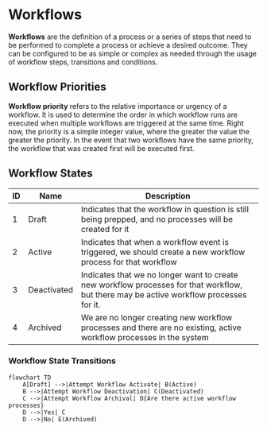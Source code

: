 # Workflows

**Workflows** are the definition of a process or a series of steps that need to be performed to complete a process or
achieve a desired outcome. They can be configured to be as simple or complex as needed through the usage of workflow
steps, transitions and conditions.

## Workflow Priorities

**Workflow priority** refers to the relative importance or urgency of a workflow. It is used to determine the order in
which workflow runs are executed when multiple workflows are triggered at the same time.  Right now, the priority is
a simple integer value, where the greater the value the greater the priority.  In the event that two workflows have
the same priority, the workflow that was created first will be executed first.

## Workflow States

| ID | Name        | Description                                                                                                                             |
|----|-------------|-----------------------------------------------------------------------------------------------------------------------------------------|
| 1  | Draft       | Indicates that the workflow in question is still being prepped, and no processes will be created for it                                 |
| 2  | Active      | Indicates that when a workflow event is triggered, we should create a new workflow process for that workflow                            |
| 3  | Deactivated | Indicates that we no longer want to create new workflow processes for that workflow, but there may be active workflow processes for it. |
| 4  | Archived    | We are no longer creating new workflow processes and there are no existing, active workflow processes in the system                     |

### Workflow State Transitions
```mermaid
flowchart TD
    A[Draft] -->|Attempt Workflow Activate| B(Active)
    B -->|Attempt Workflow Deactivation| C(Deactivated)
    C -->|Attempt Workflow Archival| D{Are there active workflow processes}
    D -->|Yes| C
    D -->|No| E(Archived)
```

